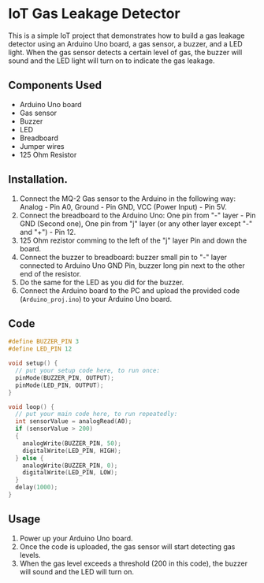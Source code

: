 # IoT Gas Leakage Detector

This is a simple IoT project that demonstrates how to build a gas leakage detector using an Arduino Uno board, a gas sensor, a buzzer, and a LED light. When the gas sensor detects a certain level of gas, the buzzer will sound and the LED light will turn on to indicate the gas leakage.

## Components Used
- Arduino Uno board
- Gas sensor
- Buzzer
- LED
- Breadboard
- Jumper wires
- 125 Ohm Resistor

## Installation.
1. Connect the MQ-2 Gas sensor to the Arduino in the following way: Analog - Pin A0, Ground - Pin GND, VCC (Power Input) - Pin 5V.
2. Connect the breadboard to the Arduino Uno: One pin from "-" layer - Pin GND (Second one), One pin from "j" layer (or any other layer except "-" and "+") - Pin 12.
3. 125 Ohm rezistor comming to the left of the "j" layer Pin and down the board.
4. Connect the buzzer to breadboard: buzzer small pin to "-" layer connected to Arduino Uno GND Pin, buzzer long pin next to the other end of the resistor.
5. Do the same for the LED as you did for the buzzer.
6. Connect the Arduino board to the PC and upload the provided code (`Arduino_proj.ino`) to your Arduino Uno board.

## Code
```cpp
#define BUZZER_PIN 3
#define LED_PIN 12

void setup() {
  // put your setup code here, to run once:
  pinMode(BUZZER_PIN, OUTPUT);
  pinMode(LED_PIN, OUTPUT);
}

void loop() {
  // put your main code here, to run repeatedly:
  int sensorValue = analogRead(A0);
  if (sensorValue > 200)
  {
    analogWrite(BUZZER_PIN, 50);
    digitalWrite(LED_PIN, HIGH);
  } else {
    analogWrite(BUZZER_PIN, 0);
    digitalWrite(LED_PIN, LOW);
  }
  delay(1000);
}
```

## Usage
1) Power up your Arduino Uno board.
2) Once the code is uploaded, the gas sensor will start detecting gas levels.
3) When the gas level exceeds a threshold (200 in this code), the buzzer will sound and the LED will turn on.
